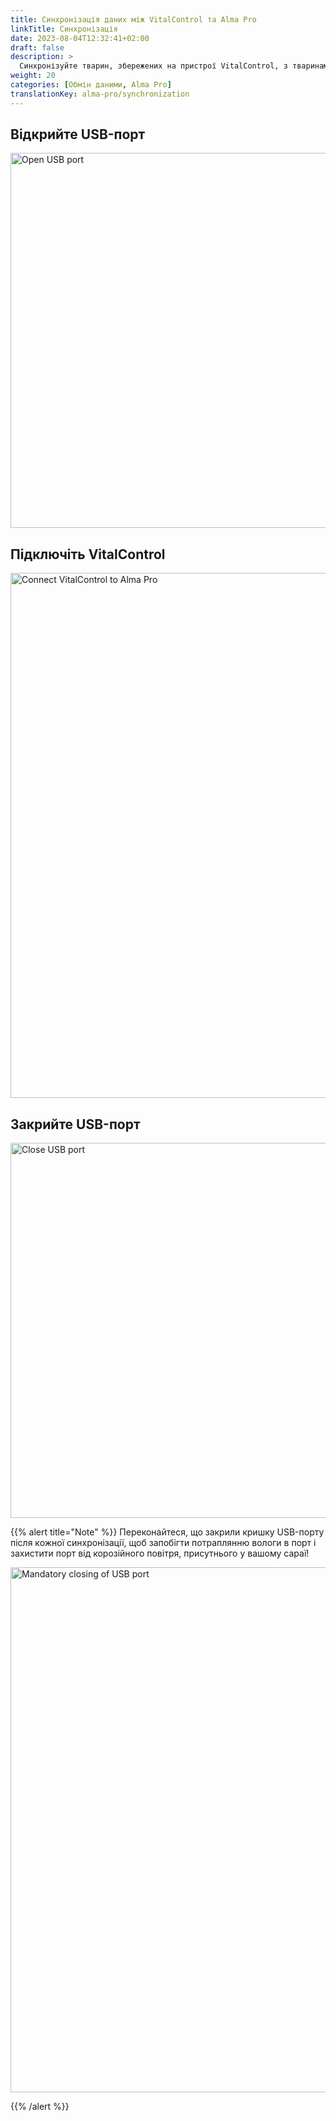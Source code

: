 ```yaml
---
title: Синхронізація даних між VitalControl та Alma Pro
linkTitle: Синхронізація
date: 2023-08-04T12:32:41+02:00
draft: false
description: >
  Синхронізуйте тварин, збережених на пристрої VitalControl, з тваринами, зареєстрованими на автоматичній годівниці, та передайте виміряні значення, записані за допомогою пристрою VitalControl, на годівницю для оцінки та кращої візуалізації.
weight: 20
categories: [Обмін даними, Alma Pro]
translationKey: alma-pro/synchronization
---
```

## Відкрийте USB-порт

<img src="/images/synchronisation/open-usb-slot.svg" width="600" align="bottom" alt="Open USB port" title="Open USB port" />

## Підключіть VitalControl

<img src="/images/synchronisation/connect-vitalcontrol-alma_pro.svg" width="840" align="bottom" alt="Connect VitalControl to Alma Pro" title="Connection VitalControl Alma Pro" />

## Закрийте USB-порт

<img src="/images/synchronisation/close-usb-slot.svg" width="600" align="bottom" alt="Close USB port" title="Close USB port" />

{{% alert title="Note" %}}
Переконайтеся, що закрили кришку USB-порту після кожної синхронізації, щоб запобігти потраплянню вологи в порт і захистити порт від корозійного повітря, присутнього у вашому сараї!

<img src="/images/synchronisation/info-close-usb-mandatory.svg" width="840" align="bottom" alt="Mandatory closing of USB port" title="Closing of USB port" />

{{% /alert %}}
